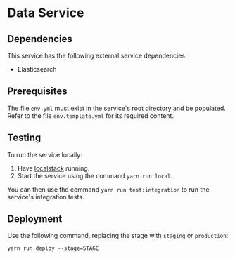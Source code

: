 # Data Service

## Dependencies

This service has the following external service dependencies:

* Elasticsearch

## Prerequisites

The file `env.yml` must exist in the service's root directory and be populated. Refer to the file `env.template.yml` for its required content.

## Testing

To run the service locally:

1.  Have [localstack](https://github.com/localstack/localstack) running.
1.  Start the service using the command `yarn run local`.

You can then use the command `yarn run test:integration` to run the service's integration tests.

## Deployment

Use the following command, replacing the stage with `staging` or `production`:

```
yarn run deploy --stage=STAGE
```
